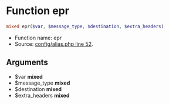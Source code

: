 Function epr
===========================





```php
mixed epr($var, $message_type, $destination, $extra_headers)
```

* Function name: epr
* Source: [config/alias.php line 52](https://github.com/PrestaShop/PrestaShop/blob/1.6.1.0/config/alias.php#L52).

Arguments
---------

* $var **mixed**
* $message_type **mixed**
* $destination **mixed**
* $extra_headers **mixed**

